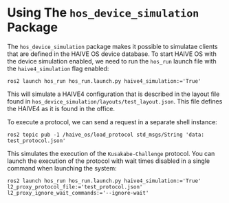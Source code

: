 # Using The `hos_device_simulation` Package

The `hos_device_simulation` package makes it possible to simulatae clients that are defined in the HAIVE OS device database. To start HAIVE OS with the device simulation enabled, we need to run the `hos_run` launch file with the `haive4_simulation` flag enabled:

```shell
ros2 launch hos_run hos_run.launch.py haive4_simulation:='True'
```

This will simulate a HAIVE4 configuration that is described in the layout file found in `hos_device_simulation/layouts/test_layout.json`. This file defines the HAIVE4 as it is found in the office.

To execute a protocol, we can send a request in a separate shell instance:

```shell
ros2 topic pub -1 /haive_os/load_protocol std_msgs/String 'data: test_protocol.json'
```

This simulates the execution of the `Kusakabe-Challenge` protocol. You can launch the execution of the protocol with wait times disabled in a single command when launching the system:

```shell
ros2 launch hos_run hos_run.launch.py haive4_simulation:='True' l2_proxy_protocol_file:='test_protocol.json' l2_proxy_ignore_wait_commands:='--ignore-wait'
```
